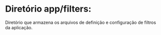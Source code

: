 Diretório app/filters:
======================
Diretório que armazena os arquivos de definição e configuração de filtros da aplicação.